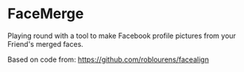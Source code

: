 FaceMerge
=========

Playing round with a tool to make Facebook profile pictures from your Friend's merged faces.

Based on code from: https://github.com/roblourens/facealign